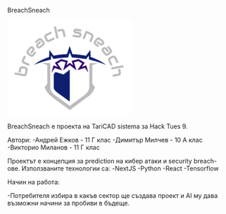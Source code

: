 BreachSneach

![Screenshot](logo.png)

BreachSneach е проекта на TariCAD sistema за Hack Tues 9.

Автори:
-Андрей Ежков - 11 Г клас
-Димитър Милчев - 10 А клас
-Викторио Миланов - 11 Г клас

Проектът е концепция за prediction на кибер атаки и security breach-ове. Използваните технологии са:
-NextJS
-Python
-React
-Tensorflow
    
Начин на работа:

-Потребителя избира в какъв сектор ще създава проект и 
 AI му дава възможни начини за пробиви в бъдеще.
